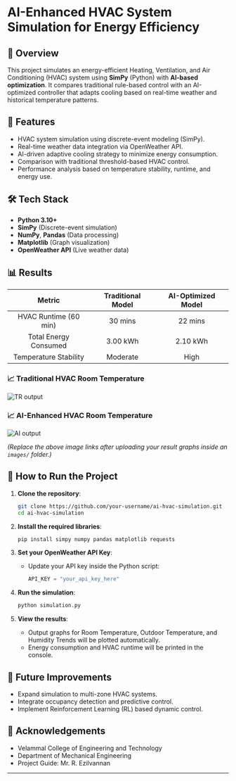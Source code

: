 # AI-Enhanced HVAC System Simulation for Energy Efficiency

## 📖 Overview
This project simulates an energy-efficient Heating, Ventilation, and Air Conditioning (HVAC) system using **SimPy** (Python) with **AI-based optimization**. It compares traditional rule-based control with an AI-optimized controller that adapts cooling based on real-time weather and historical temperature patterns.

## 🎯 Features
- HVAC system simulation using discrete-event modeling (SimPy).
- Real-time weather data integration via OpenWeather API.
- AI-driven adaptive cooling strategy to minimize energy consumption.
- Comparison with traditional threshold-based HVAC control.
- Performance analysis based on temperature stability, runtime, and energy use.

## 🛠️ Tech Stack
- **Python 3.10+**
- **SimPy** (Discrete-event simulation)
- **NumPy**, **Pandas** (Data processing)
- **Matplotlib** (Graph visualization)
- **OpenWeather API** (Live weather data)

## 📊 Results

| Metric | Traditional Model | AI-Optimized Model |
|:------:|:-----------------:|:------------------:|
| HVAC Runtime (60 min) | 30 mins | 22 mins |
| Total Energy Consumed | 3.00 kWh | 2.10 kWh |
| Temperature Stability | Moderate | High |

### 📈 Traditional HVAC Room Temperature
![TR output](https://github.com/user-attachments/assets/d82408b0-2c78-4b2e-b418-9e25f73064d6)

### 📈 AI-Enhanced HVAC Room Temperature
![AI output](https://github.com/user-attachments/assets/519616ab-d9c1-4edd-955e-a156c9bd1baa)


*(Replace the above image links after uploading your result graphs inside an `images/` folder.)*

## 🚀 How to Run the Project

1. **Clone the repository**:
   ```bash
   git clone https://github.com/your-username/ai-hvac-simulation.git
   cd ai-hvac-simulation
   ```

2. **Install the required libraries**:
   ```bash
   pip install simpy numpy pandas matplotlib requests
   ```

3. **Set your OpenWeather API Key**:
   - Update your API key inside the Python script:
     ```python
     API_KEY = "your_api_key_here"
     ```

4. **Run the simulation**:
   ```bash
   python simulation.py
   ```

5. **View the results**:
   - Output graphs for Room Temperature, Outdoor Temperature, and Humidity Trends will be plotted automatically.
   - Energy consumption and HVAC runtime will be printed in the console.

## 🔮 Future Improvements
- Expand simulation to multi-zone HVAC systems.
- Integrate occupancy detection and predictive control.
- Implement Reinforcement Learning (RL) based dynamic control.

## 🤝 Acknowledgements
- Velammal College of Engineering and Technology
- Department of Mechanical Engineering
- Project Guide: Mr. R. Ezilvannan

---

